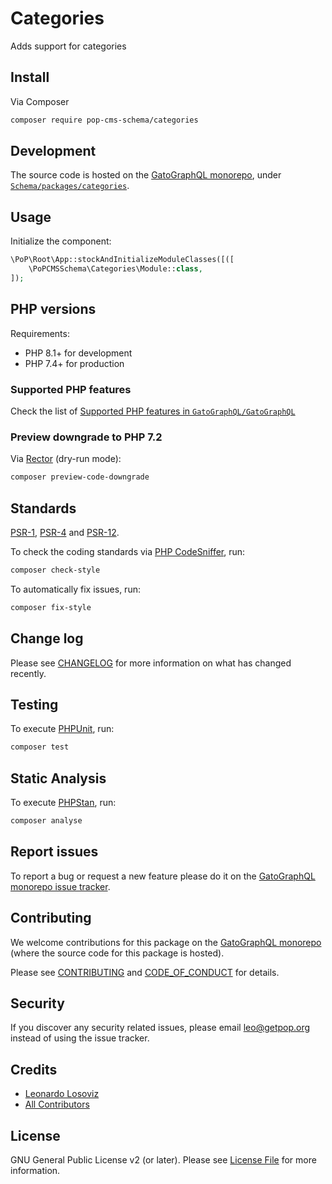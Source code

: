 # Categories

<!--
[![Build Status][ico-travis]][link-travis]
[![Quality Score][ico-code-quality]][link-code-quality]
[![Software License][ico-license]](LICENSE.md)
[![Latest Version on Packagist][ico-version]][link-packagist]
[![Coverage Status][ico-scrutinizer]][link-scrutinizer]
[![Total Downloads][ico-downloads]][link-downloads]
-->

Adds support for categories

## Install

Via Composer

``` bash
composer require pop-cms-schema/categories
```

## Development

The source code is hosted on the [GatoGraphQL monorepo](https://github.com/GatoGraphQL/GatoGraphQL), under [`Schema/packages/categories`](https://github.com/GatoGraphQL/GatoGraphQL/tree/master/layers/Schema/packages/categories).

## Usage

Initialize the component:

``` php
\PoP\Root\App::stockAndInitializeModuleClasses([([
    \PoPCMSSchema\Categories\Module::class,
]);
```

## PHP versions

Requirements:

- PHP 8.1+ for development
- PHP 7.4+ for production

### Supported PHP features

Check the list of [Supported PHP features in `GatoGraphQL/GatoGraphQL`](https://github.com/GatoGraphQL/GatoGraphQL/blob/master/docs/supported-php-features.md)

### Preview downgrade to PHP 7.2

Via [Rector](https://github.com/rectorphp/rector) (dry-run mode):

```bash
composer preview-code-downgrade
```

## Standards

[PSR-1](https://www.php-fig.org/psr/psr-1), [PSR-4](https://www.php-fig.org/psr/psr-4) and [PSR-12](https://www.php-fig.org/psr/psr-12).

To check the coding standards via [PHP CodeSniffer](https://github.com/squizlabs/PHP_CodeSniffer), run:

``` bash
composer check-style
```

To automatically fix issues, run:

``` bash
composer fix-style
```

## Change log

Please see [CHANGELOG](CHANGELOG.md) for more information on what has changed recently.

## Testing

To execute [PHPUnit](https://phpunit.de/), run:

``` bash
composer test
```

## Static Analysis

To execute [PHPStan](https://github.com/phpstan/phpstan), run:

``` bash
composer analyse
```

## Report issues

To report a bug or request a new feature please do it on the [GatoGraphQL monorepo issue tracker](https://github.com/GatoGraphQL/GatoGraphQL/issues).

## Contributing

We welcome contributions for this package on the [GatoGraphQL monorepo](https://github.com/GatoGraphQL/GatoGraphQL) (where the source code for this package is hosted).

Please see [CONTRIBUTING](CONTRIBUTING.md) and [CODE_OF_CONDUCT](CODE_OF_CONDUCT.md) for details.

## Security

If you discover any security related issues, please email leo@getpop.org instead of using the issue tracker.

## Credits

- [Leonardo Losoviz][link-author]
- [All Contributors][link-contributors]

## License

GNU General Public License v2 (or later). Please see [License File](LICENSE.md) for more information.

[ico-version]: https://img.shields.io/packagist/v/pop-cms-schema/categories.svg?style=flat-square
[ico-license]: https://img.shields.io/badge/license-GPLv2-brightgreen.svg?style=flat-square
[ico-travis]: https://img.shields.io/travis/pop-cms-schema/categories/master.svg?style=flat-square
[ico-scrutinizer]: https://img.shields.io/scrutinizer/coverage/g/pop-cms-schema/categories.svg?style=flat-square
[ico-code-quality]: https://img.shields.io/scrutinizer/g/pop-cms-schema/categories.svg?style=flat-square
[ico-downloads]: https://img.shields.io/packagist/dt/pop-cms-schema/categories.svg?style=flat-square

[link-packagist]: https://packagist.org/packages/pop-cms-schema/categories
[link-travis]: https://travis-ci.org/pop-cms-schema/categories
[link-scrutinizer]: https://scrutinizer-ci.com/g/pop-cms-schema/categories/code-structure
[link-code-quality]: https://scrutinizer-ci.com/g/pop-cms-schema/categories
[link-downloads]: https://packagist.org/packages/pop-cms-schema/categories
[link-author]: https://github.com/leoloso
[link-contributors]: ../../../../../../contributors
